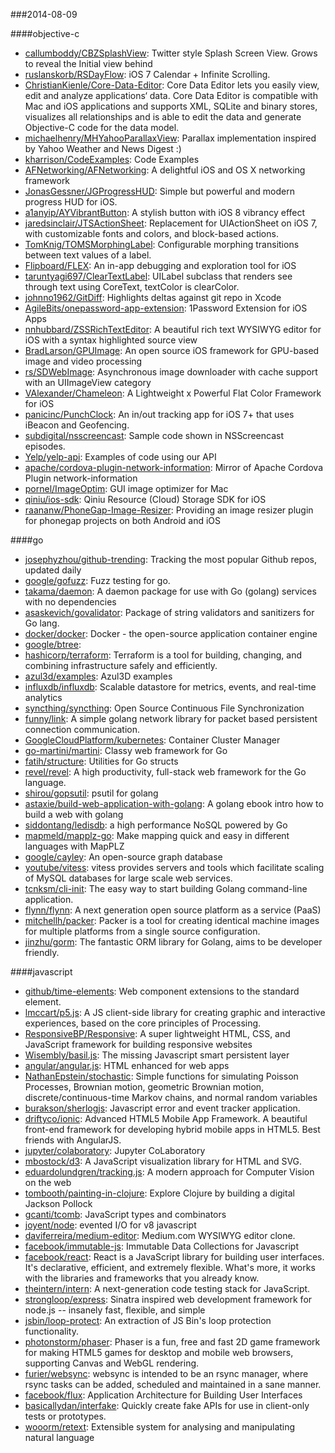 ###2014-08-09

####objective-c
* [callumboddy/CBZSplashView](https://github.com/callumboddy/CBZSplashView): Twitter style Splash Screen View. Grows to reveal the Initial view behind
* [ruslanskorb/RSDayFlow](https://github.com/ruslanskorb/RSDayFlow): iOS 7 Calendar + Infinite Scrolling.
* [ChristianKienle/Core-Data-Editor](https://github.com/ChristianKienle/Core-Data-Editor): Core Data Editor lets you easily view, edit and analyze applications‘ data. Core Data Editor is compatible with Mac and iOS applications and supports XML, SQLite and binary stores, visualizes all relationships and is able to edit the data and generate Objective-C code for the data model.
* [michaelhenry/MHYahooParallaxView](https://github.com/michaelhenry/MHYahooParallaxView): Parallax implementation inspired by Yahoo Weather and News Digest :)
* [kharrison/CodeExamples](https://github.com/kharrison/CodeExamples): Code Examples
* [AFNetworking/AFNetworking](https://github.com/AFNetworking/AFNetworking): A delightful iOS and OS X networking framework
* [JonasGessner/JGProgressHUD](https://github.com/JonasGessner/JGProgressHUD): Simple but powerful and modern progress HUD for iOS.
* [a1anyip/AYVibrantButton](https://github.com/a1anyip/AYVibrantButton): A stylish button with iOS 8 vibrancy effect
* [jaredsinclair/JTSActionSheet](https://github.com/jaredsinclair/JTSActionSheet): Replacement for UIActionSheet on iOS 7, with customizable fonts and colors, and block-based actions.
* [TomKnig/TOMSMorphingLabel](https://github.com/TomKnig/TOMSMorphingLabel): Configurable morphing transitions between text values of a label.
* [Flipboard/FLEX](https://github.com/Flipboard/FLEX): An in-app debugging and exploration tool for iOS
* [taruntyagi697/ClearTextLabel](https://github.com/taruntyagi697/ClearTextLabel): UILabel subclass that renders see through text using CoreText, textColor is clearColor.
* [johnno1962/GitDiff](https://github.com/johnno1962/GitDiff): Highlights deltas against git repo in Xcode
* [AgileBits/onepassword-app-extension](https://github.com/AgileBits/onepassword-app-extension): 1Password Extension for iOS Apps
* [nnhubbard/ZSSRichTextEditor](https://github.com/nnhubbard/ZSSRichTextEditor): A beautiful rich text WYSIWYG editor for iOS with a syntax highlighted source view
* [BradLarson/GPUImage](https://github.com/BradLarson/GPUImage): An open source iOS framework for GPU-based image and video processing
* [rs/SDWebImage](https://github.com/rs/SDWebImage): Asynchronous image downloader with cache support with an UIImageView category
* [VAlexander/Chameleon](https://github.com/VAlexander/Chameleon): A Lightweight x Powerful Flat Color Framework for iOS
* [panicinc/PunchClock](https://github.com/panicinc/PunchClock): An in/out tracking app for iOS 7+ that uses iBeacon and Geofencing.
* [subdigital/nsscreencast](https://github.com/subdigital/nsscreencast): Sample code shown in NSScreencast episodes.
* [Yelp/yelp-api](https://github.com/Yelp/yelp-api): Examples of code using our API
* [apache/cordova-plugin-network-information](https://github.com/apache/cordova-plugin-network-information): Mirror of Apache Cordova Plugin network-information
* [pornel/ImageOptim](https://github.com/pornel/ImageOptim): GUI image optimizer for Mac
* [qiniu/ios-sdk](https://github.com/qiniu/ios-sdk): Qiniu Resource (Cloud) Storage SDK for iOS
* [raananw/PhoneGap-Image-Resizer](https://github.com/raananw/PhoneGap-Image-Resizer): Providing an image resizer plugin for phonegap projects on both Android and iOS

####go
* [josephyzhou/github-trending](https://github.com/josephyzhou/github-trending): Tracking the most popular Github repos, updated daily
* [google/gofuzz](https://github.com/google/gofuzz): Fuzz testing for go.
* [takama/daemon](https://github.com/takama/daemon): A daemon package for use with Go (golang) services with no dependencies
* [asaskevich/govalidator](https://github.com/asaskevich/govalidator): Package of string validators and sanitizers for Go lang.
* [docker/docker](https://github.com/docker/docker): Docker - the open-source application container engine
* [google/btree](https://github.com/google/btree): 
* [hashicorp/terraform](https://github.com/hashicorp/terraform): Terraform is a tool for building, changing, and combining infrastructure safely and efficiently.
* [azul3d/examples](https://github.com/azul3d/examples): Azul3D examples
* [influxdb/influxdb](https://github.com/influxdb/influxdb): Scalable datastore for metrics, events, and real-time analytics
* [syncthing/syncthing](https://github.com/syncthing/syncthing): Open Source Continuous File Synchronization
* [funny/link](https://github.com/funny/link): A simple golang network library for packet based persistent connection communication.
* [GoogleCloudPlatform/kubernetes](https://github.com/GoogleCloudPlatform/kubernetes): Container Cluster Manager
* [go-martini/martini](https://github.com/go-martini/martini): Classy web framework for Go
* [fatih/structure](https://github.com/fatih/structure): Utilities for Go structs
* [revel/revel](https://github.com/revel/revel): A high productivity, full-stack web framework for the Go language.
* [shirou/gopsutil](https://github.com/shirou/gopsutil): psutil for golang
* [astaxie/build-web-application-with-golang](https://github.com/astaxie/build-web-application-with-golang): A golang ebook intro how to build a web with golang
* [siddontang/ledisdb](https://github.com/siddontang/ledisdb): a high performance NoSQL powered by Go
* [mapmeld/mapplz-go](https://github.com/mapmeld/mapplz-go): Make mapping quick and easy in different languages with MapPLZ
* [google/cayley](https://github.com/google/cayley): An open-source graph database
* [youtube/vitess](https://github.com/youtube/vitess): vitess provides servers and tools which facilitate scaling of MySQL databases for large scale web services.
* [tcnksm/cli-init](https://github.com/tcnksm/cli-init): The easy way to start building Golang command-line application.
* [flynn/flynn](https://github.com/flynn/flynn): A next generation open source platform as a service (PaaS)
* [mitchellh/packer](https://github.com/mitchellh/packer): Packer is a tool for creating identical machine images for multiple platforms from a single source configuration.
* [jinzhu/gorm](https://github.com/jinzhu/gorm): The fantastic ORM library for Golang, aims to be developer friendly.

####javascript
* [github/time-elements](https://github.com/github/time-elements): Web component extensions to the standard <time> element.
* [lmccart/p5.js](https://github.com/lmccart/p5.js): A JS client-side library for creating graphic and interactive experiences, based on the core principles of Processing.
* [ResponsiveBP/Responsive](https://github.com/ResponsiveBP/Responsive): A super lightweight HTML, CSS, and JavaScript framework for building responsive websites
* [Wisembly/basil.js](https://github.com/Wisembly/basil.js): The missing Javascript smart persistent layer
* [angular/angular.js](https://github.com/angular/angular.js): HTML enhanced for web apps
* [NathanEpstein/stochastic](https://github.com/NathanEpstein/stochastic): Simple functions for simulating Poisson Processes, Brownian motion, geometric Brownian motion, discrete/continuous-time Markov chains, and normal random variables
* [burakson/sherlogjs](https://github.com/burakson/sherlogjs): Javascript error and event tracker application.
* [driftyco/ionic](https://github.com/driftyco/ionic): Advanced HTML5 Mobile App Framework. A beautiful front-end framework for developing hybrid mobile apps in HTML5. Best friends with AngularJS.
* [jupyter/colaboratory](https://github.com/jupyter/colaboratory): Jupyter CoLaboratory
* [mbostock/d3](https://github.com/mbostock/d3): A JavaScript visualization library for HTML and SVG.
* [eduardolundgren/tracking.js](https://github.com/eduardolundgren/tracking.js): A modern approach for Computer Vision on the web
* [tombooth/painting-in-clojure](https://github.com/tombooth/painting-in-clojure): Explore Clojure by building a digital Jackson Pollock
* [gcanti/tcomb](https://github.com/gcanti/tcomb): JavaScript types and combinators
* [joyent/node](https://github.com/joyent/node): evented I/O for v8 javascript
* [daviferreira/medium-editor](https://github.com/daviferreira/medium-editor): Medium.com WYSIWYG editor clone.
* [facebook/immutable-js](https://github.com/facebook/immutable-js): Immutable Data Collections for Javascript
* [facebook/react](https://github.com/facebook/react): React is a JavaScript library for building user interfaces. It's declarative, efficient, and extremely flexible. What's more, it works with the libraries and frameworks that you already know.
* [theintern/intern](https://github.com/theintern/intern): A next-generation code testing stack for JavaScript.
* [strongloop/express](https://github.com/strongloop/express): Sinatra inspired web development framework for node.js -- insanely fast, flexible, and simple
* [jsbin/loop-protect](https://github.com/jsbin/loop-protect): An extraction of JS Bin's loop protection functionality.
* [photonstorm/phaser](https://github.com/photonstorm/phaser): Phaser is a fun, free and fast 2D game framework for making HTML5 games for desktop and mobile web browsers, supporting Canvas and WebGL rendering.
* [furier/websync](https://github.com/furier/websync): websync is intended to be an rsync manager, where rsync tasks can be added, scheduled and maintained in a sane manner.
* [facebook/flux](https://github.com/facebook/flux): Application Architecture for Building User Interfaces
* [basicallydan/interfake](https://github.com/basicallydan/interfake): Quickly create fake APIs for use in client-only tests or prototypes.
* [wooorm/retext](https://github.com/wooorm/retext): Extensible system for analysing and manipulating natural language

